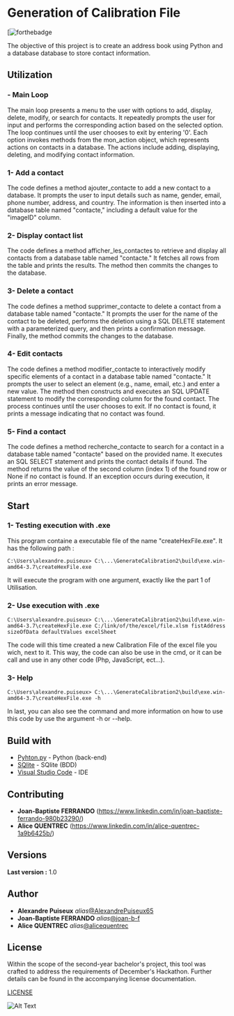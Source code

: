 # Generation of Calibration File 

[![forthebadge](https://forthebadge.com/images/badges/powered-by-coffee.svg)

The objective of this project is to create an address book using Python and a database
database to store contact information. 

## Utilization

### - Main Loop

The main loop presents a menu to the user with options to add, display, delete, modify, or search for contacts. It repeatedly prompts the user for input and performs the corresponding action based on the selected option. The loop continues until the user chooses to exit by entering '0'. Each option invokes methods from the mon_action object, which represents actions on contacts in a database. The actions include adding, displaying, deleting, and modifying contact information.

### 1- Add a contact

The code defines a method ajouter_contacte to add a new contact to a database. It prompts the user to input details such as name, gender, email, phone number, address, and country. The information is then inserted into a database table named "contacte," including a default value for the "imageID" column.

### 2- Display contact list

The code defines a method afficher_les_contactes to retrieve and display all contacts from a database table named "contacte." It fetches all rows from the table and prints the results. The method then commits the changes to the database.

### 3- Delete a contact

The code defines a method supprimer_contacte to delete a contact from a database table named "contacte." It prompts the user for the name of the contact to be deleted, performs the deletion using a SQL DELETE statement with a parameterized query, and then prints a confirmation message. Finally, the method commits the changes to the database.

### 4- Edit contacts

The code defines a method modifier_contacte to interactively modify specific elements of a contact in a database table named "contacte." It prompts the user to select an element (e.g., name, email, etc.) and enter a new value. The method then constructs and executes an SQL UPDATE statement to modify the corresponding column for the found contact. The process continues until the user chooses to exit. If no contact is found, it prints a message indicating that no contact was found.

### 5- Find a contact

The code defines a method recherche_contacte to search for a contact in a database table named "contacte" based on the provided name. It executes an SQL SELECT statement and prints the contact details if found. The method returns the value of the second column (index 1) of the found row or None if no contact is found. If an exception occurs during execution, it prints an error message.

## Start

### 1- Testing execution with .exe

This program containe a executable file of the name "createHexFile.exe". 
It has the following path : 
```shell
C:\Users\alexandre.puiseux> C:\...\GenerateCalibration2\build\exe.win-amd64-3.7\createHexFile.exe
```
It will execute the program with one argument, exactly like the part 1 of Utilisation.

### 2- Use execution with .exe

```shell
C:\Users\alexandre.puiseux> C:\...\GenerateCalibration2\build\exe.win-amd64-3.7\createHexFile.exe C:/link/of/the/excel/file.xlsm fistAddress sizeOfData defaultValues excelSheet
```
The code will this time created a new Calibration File of the excel file you wich, next to it. This way, the code can also be use in the cmd, or it can be call and use in any other code (Php, JavaScript, ect...). 

### 3- Help
```shell
C:\Users\alexandre.puiseux> C:\...\GenerateCalibration2\build\exe.win-amd64-3.7\createHexFile.exe -h
```
In last, you can also see the command and more information on how to use this code by use the argument -h or --help.

## Build with

* [Pyhton.py](https://www.python.org/) - Python (back-end)
* [SQlite](https://www.sqlite.org/docs.html) - SQlite (BDD)
* [Visual Studio Code](https://code.visualstudio.com/) - IDE

## Contributing

* **Joan-Baptiste FERRANDO** (https://www.linkedin.com/in/joan-baptiste-ferrando-980b23290/)
* **Alice QUENTREC** (https://www.linkedin.com/in/alice-quentrec-1a9b6425b/)

## Versions

**Last version :** 1.0

## Author

* **Alexandre Puiseux** _alias_[@AlexandrePuiseux65](https://github.com/AlexandrePuiseux65)
* **Joan-Baptiste FERRANDO** _alias_[@joan-b-f](https://github.com/joan-b-f)
* **Alice QUENTREC** _alias_[@alicequentrec](https://github.com/alicequentrec)

## License

Within the scope of the second-year bachelor's project, this tool was crafted to address the requirements of December's Hackathon. Further details can be found in the accompanying license documentation.

[LICENSE](LICENSE)

![Alt Text](https://media.giphy.com/media/3orif4LwcbQhWZVsze/giphy.gif)
